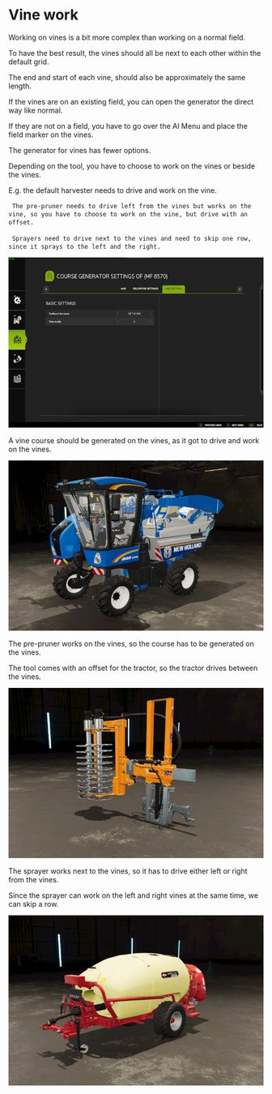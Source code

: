 # Vine work

  
  
Working on vines is a bit more complex than working on a normal field.  
  
To have the best result, the vines should all be next to each other within the default grid.  
  
The end and start of each vine, should also be approximately the same length.  
  
If the vines are on an existing field, you can open the generator the direct way like normal.  
  
If they are not on a field, you have to go over the AI Menu and place the field marker on the vines.  
  


  
  
The generator for vines has fewer options.  
  
Depending on the tool, you have to choose to work on the vines or beside the vines.  
  
E.g. the default harvester needs to drive and work on the vine.  
  
     The pre-pruner needs to drive left from the vines but works on the vine, so you have to choose to work on the vine, but drive with an offset.  
  
     Sprayers need to drive next to the vines and need to skip one row, since it sprays to the left and the right.  
  


![Image](../assets/images/vineworkgen_0_0_765_510.png)

  
  
A vine course should be generated on the vines, as it got to drive and work on the vines.  
  


![Image](../assets/images/vineworkharvest_0_0_765_510.png)

  
  
The pre-pruner works on the vines, so the course has to be generated on the vines.  
  
The tool comes with an offset for the tractor, so the tractor drives between the vines.  
  


![Image](../assets/images/vineworkpruner_0_0_765_510.png)

  
  
The sprayer works next to the vines, so it has to drive either left or right from the vines.  
  
Since the sprayer can work on the left and right vines at the same time, we can skip a row.  
  


![Image](../assets/images/vineworkspray_0_0_765_510.png)

